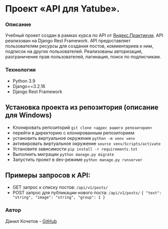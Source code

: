 # Проект «API для Yatube».
### Описание
Учебный проект создан в рамках курса по API от
[Яндекс.Практикум](https://practicum.yandex.ru/).
API реализован на Django Rest Framework. API предоставляет
пользователям ресурсы для создания постов, комментариев к ним,
подписок на других пользователей. Реализованы авторизация,
разграничение прав пользователей, пагинация, поиск по подписчикам.


### Технологии
- Python 3.9
- Django==3.2.16
- Django Rest Framework


## Установка проекта из репозитория (описание для Windows)
 - Клонировать репозиторий `git clone <адрес вашего репозитория>`
 - перейти в директорию с клонированным репозиторием
 - установить виртуальное окружение `python -m venv venv`
 - активировать виртуальное окружение `source venv/Scripts/activate`
 - Установите зависимости `pip install -r requirements.txt`
 - Выполнить миграции `python manage.py migrate`
 - Запустить проект в dev-режиме `python manage.py runserver`

## Примеры запросов к API:
 - GET запрос к списку постов: `/api/v1/posts/`
 - POST запрос для публикации нового поста: `/api/v1/posts/`
	`{
"text": "string",
"image": "string",
"group": 1
}`

### Автор
Данил Кочетов - [GitHub](https://github.com/Duzer61)
